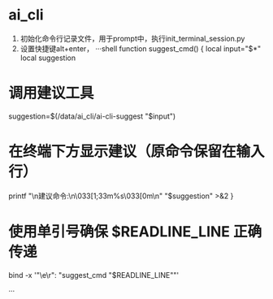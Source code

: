 # ai_cli
1. 初始化命令行记录文件，用于prompt中，执行init_terminal_session.py 
2. 设置快捷键alt+enter，
···shell
function suggest_cmd() {
  local input="$*"
  local suggestion

  # 调用建议工具
  suggestion=$(/data/ai_cli/ai-cli-suggest "$input")

  # 在终端下方显示建议（原命令保留在输入行）
  printf "\n建议命令:\n\033[1;33m%s\033[0m\n" "$suggestion" >&2
}

# 使用单引号确保 $READLINE_LINE 正确传递
bind -x '"\e\r": "suggest_cmd \"$READLINE_LINE\""'

···